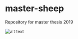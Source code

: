 # master-sheep
Repository for master thesis 2019

![alt text][logo]

[logo]: https://github.com/Imingen/master-sheep/div/external-content.duckduckgo.com.jpg "Logo Title Text 2"